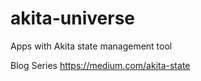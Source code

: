 # akita-universe
Apps with Akita state management tool

Blog Series 
https://medium.com/akita-state
